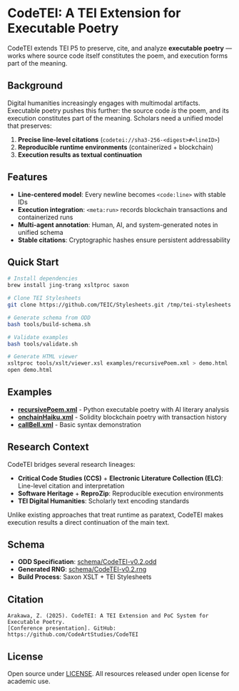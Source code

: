 # CodeTEI: A TEI Extension for Executable Poetry

CodeTEI extends TEI P5 to preserve, cite, and analyze **executable poetry** — works where source code itself constitutes the poem, and execution forms part of the meaning.

## Background

Digital humanities increasingly engages with multimodal artifacts. Executable poetry pushes this further: the source code *is* the poem, and its execution constitutes part of the meaning. Scholars need a unified model that preserves:

1. **Precise line-level citations** (`codetei://sha3-256-<digest>#<lineID>`)
2. **Reproducible runtime environments** (containerized + blockchain)  
3. **Execution results as textual continuation**

## Features

- **Line-centered model**: Every newline becomes `<code:line>` with stable IDs
- **Execution integration**: `<meta:run>` records blockchain transactions and containerized runs
- **Multi-agent annotation**: Human, AI, and system-generated notes in unified schema
- **Stable citations**: Cryptographic hashes ensure persistent addressability

## Quick Start

```bash
# Install dependencies
brew install jing-trang xsltproc saxon

# Clone TEI Stylesheets
git clone https://github.com/TEIC/Stylesheets.git /tmp/tei-stylesheets

# Generate schema from ODD
bash tools/build-schema.sh

# Validate examples
bash tools/validate.sh

# Generate HTML viewer
xsltproc tools/xslt/viewer.xsl examples/recursivePoem.xml > demo.html
open demo.html
```

## Examples

- **[recursivePoem.xml](examples/recursivePoem.xml)** - Python executable poetry with AI literary analysis
- **[onchainHaiku.xml](examples/onchainHaiku.xml)** - Solidity blockchain poetry with transaction history
- **[callBell.xml](examples/callBell.xml)** - Basic syntax demonstration

## Research Context

CodeTEI bridges several research lineages:

- **Critical Code Studies (CCS)** + **Electronic Literature Collection (ELC)**: Line-level citation and interpretation
- **Software Heritage** + **ReproZip**: Reproducible execution environments  
- **TEI Digital Humanities**: Scholarly text encoding standards

Unlike existing approaches that treat runtime as paratext, CodeTEI makes execution results a direct continuation of the main text.

## Schema

- **ODD Specification**: [schema/CodeTEI-v0.2.odd](schema/CodeTEI-v0.2.odd)
- **Generated RNG**: [schema/CodeTEI-v0.2.rng](schema/CodeTEI-v0.2.rng)
- **Build Process**: Saxon XSLT + TEI Stylesheets

## Citation

```
Arakawa, Z. (2025). CodeTEI: A TEI Extension and PoC System for Executable Poetry. 
[Conference presentation]. GitHub: https://github.com/CodeArtStudies/CodeTEI
```

## License

Open source under [LICENSE](LICENSE). All resources released under open license for academic use.
